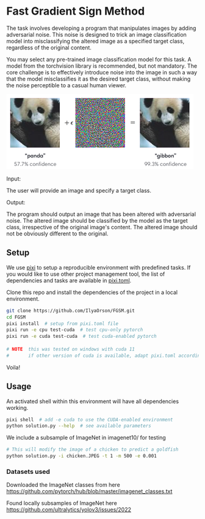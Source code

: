 # Fast Gradient Sign Method

The task involves developing a program that manipulates images by adding adversarial noise.
This noise is designed to trick an image classification model into misclassifying the altered image as a specified target class, regardless of the original content.

You may select any pre-trained image classification model for this task.
A model from the torchvision library is recommended, but not mandatory.
The core challenge is to effectively introduce noise into the image in such a way that the model misclassifies it as the desired target class, without making the noise perceptible to a casual human viewer.

![noisy_panda](noisy_panda.png)

Input:

The user will provide an image and specify a target class.

Output:

The program should output an image that has been altered with adversarial noise. The altered image should be classified by the model as the target class, irrespective of the original image's content. The altered image should not be obviously different to the original.

## Setup

We use [pixi](https://github.com/prefix-dev/pixi) to setup a reproducible environment with predefined tasks.
If you would like to use other project management tool, the list of dependencies and tasks are available in [pixi.toml](pixi.toml).

Clone this repo and install the dependencies of the project in a local environment.

```bash
git clone https://github.com/IlyaOrson/FGSM.git
cd FGSM
pixi install  # setup from pixi.toml file
pixi run -e cpu test-cuda  # test cpu-only pytorch
pixi run -e cuda test-cuda  # test cuda-enabled pytorch

# NOTE  this was tested on windows with cuda 11
#       if other version of cuda is available, adapt pixi.toml accordingly
```

Voila!

## Usage

An activated shell within this environment will have all dependencies working.

```bash
pixi shell  # add -e cuda to use the CUDA-enabled environment
python solution.py --help  # see available parameters
```

We include a subsample of ImageNet in imagenet10/ for testing
```bash
# This will modify the image of a chicken to predict a goldfish
python solution.py -i chicken.JPEG -t 1 -m 500 -e 0.001
```

### Datasets used

Downloaded the ImageNet classes from here
https://github.com/pytorch/hub/blob/master/imagenet_classes.txt

Found locally subsamples of ImageNet here
https://github.com/ultralytics/yolov3/issues/2022
